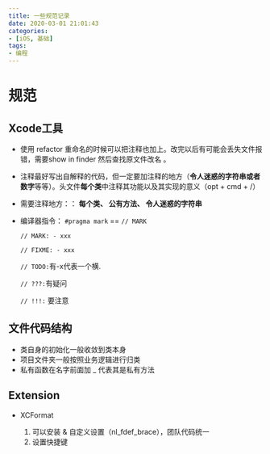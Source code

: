 ```yaml
---
title: 一些规范记录
date: 2020-03-01 21:01:43
categories:
- [iOS, 基础]
tags:
- 编程
---
```


# 规范



## Xcode工具

* 使用 refactor 重命名的时候可以把注释也加上。改完以后有可能会丢失文件报错，需要show in finder 然后查找原文件改名 。

* 注释最好写出自解释的代码，但一定要加注释的地方（**令人迷惑的字符串或者数字**等等）。头文件**每个类**中注释其功能以及其实现的意义（opt + cmd + /）

* 需要注释地方：： **每个类、 公有方法、 令人迷惑的字符串**

* 编译器指令： `#pragma mark`  ==  `// MARK`  

   `// MARK: - xxx` 

  `// FIXME: - xxx`

   `// TODO:`有-x代表一个横. 

  `// ???:`有疑问 

  `// !!!:` 要注意



## 文件代码结构

* 类自身的初始化一般收敛到类本身
* 项目文件夹一般按照业务逻辑进行归类
* 私有函数在名字前面加 _ 代表其是私有方法



## Extension

* XCFormat

  1. 可以安装 & 自定义设置（nl_fdef_brace），团队代码统一
  2. 设置快捷键

  